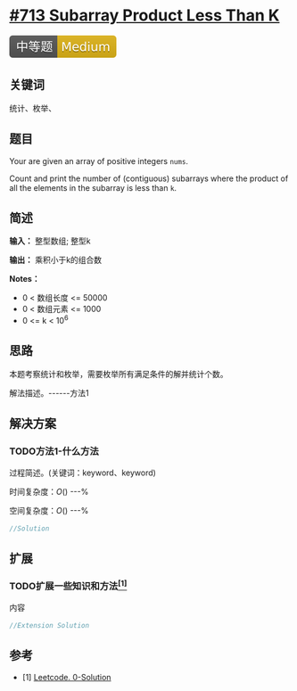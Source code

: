 # [#713 Subarray Product Less Than K](https://leetcode.com/problems/subarray-product-less-than-k/)

![Medium](/figures/Medium.svg)

## 关键词

统计、枚举、

## 题目

Your are given an array of positive integers `nums`.

Count and print the number of (contiguous) subarrays where the product of all the elements in the subarray is less than `k`.

## 简述

**输入：** 整型数组; 整型k

**输出：** 乘积小于k的组合数

**Notes：**

+ 0 < 数组长度 <= 50000
+ 0 < 数组元素 <= 1000
+ 0 <= k < $10^6$

## 思路

本题考察统计和枚举，需要枚举所有满足条件的解并统计个数。

解法描述。------方法1

## 解决方案

### TODO方法1-什么方法

过程简述。(关键词：keyword、keyword)

时间复杂度：$O()$ ---%

空间复杂度：$O()$ ---%

``` java
//Solution
```

## 扩展

### TODO扩展一些知识和方法[$^{[1]}$](#refer-anchor-1)

内容

``` java
//Extension Solution
```

## 参考

<div id="refer-anchor-1"></div>

+ [1] [Leetcode. 0-Solution]()
